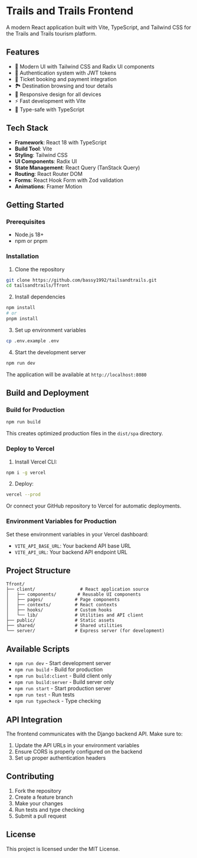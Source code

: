 # Trails and Trails Frontend

A modern React application built with Vite, TypeScript, and Tailwind CSS for the Trails and Trails tourism platform.

## Features

- 🎨 Modern UI with Tailwind CSS and Radix UI components
- 🔐 Authentication system with JWT tokens
- 🎫 Ticket booking and payment integration
- 🏞️ Destination browsing and tour details
- 📱 Responsive design for all devices
- ⚡ Fast development with Vite
- 🎯 Type-safe with TypeScript

## Tech Stack

- **Framework**: React 18 with TypeScript
- **Build Tool**: Vite
- **Styling**: Tailwind CSS
- **UI Components**: Radix UI
- **State Management**: React Query (TanStack Query)
- **Routing**: React Router DOM
- **Forms**: React Hook Form with Zod validation
- **Animations**: Framer Motion

## Getting Started

### Prerequisites

- Node.js 18+ 
- npm or pnpm

### Installation

1. Clone the repository
```bash
git clone https://github.com/bassy1992/tailsandtrails.git
cd tailsandtrails/Tfront
```

2. Install dependencies
```bash
npm install
# or
pnpm install
```

3. Set up environment variables
```bash
cp .env.example .env
```

4. Start the development server
```bash
npm run dev
```

The application will be available at `http://localhost:8080`

## Build and Deployment

### Build for Production

```bash
npm run build
```

This creates optimized production files in the `dist/spa` directory.

### Deploy to Vercel

1. Install Vercel CLI:
```bash
npm i -g vercel
```

2. Deploy:
```bash
vercel --prod
```

Or connect your GitHub repository to Vercel for automatic deployments.

### Environment Variables for Production

Set these environment variables in your Vercel dashboard:

- `VITE_API_BASE_URL`: Your backend API base URL
- `VITE_API_URL`: Your backend API endpoint URL

## Project Structure

```
Tfront/
├── client/                 # React application source
│   ├── components/        # Reusable UI components
│   ├── pages/            # Page components
│   ├── contexts/         # React contexts
│   ├── hooks/            # Custom hooks
│   └── lib/              # Utilities and API client
├── public/               # Static assets
├── shared/               # Shared utilities
└── server/               # Express server (for development)
```

## Available Scripts

- `npm run dev` - Start development server
- `npm run build` - Build for production
- `npm run build:client` - Build client only
- `npm run build:server` - Build server only
- `npm run start` - Start production server
- `npm run test` - Run tests
- `npm run typecheck` - Type checking

## API Integration

The frontend communicates with the Django backend API. Make sure to:

1. Update the API URLs in your environment variables
2. Ensure CORS is properly configured on the backend
3. Set up proper authentication headers

## Contributing

1. Fork the repository
2. Create a feature branch
3. Make your changes
4. Run tests and type checking
5. Submit a pull request

## License

This project is licensed under the MIT License.